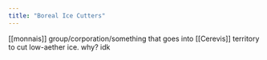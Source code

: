 ```yaml
---
title: "Boreal Ice Cutters"
---
```


[[monnais]] group/corporation/something that goes into [[Cerevis]] territory to cut low-aether ice. why? idk
